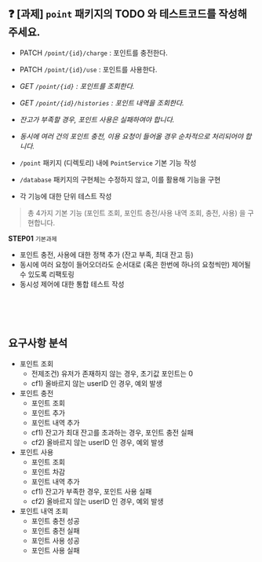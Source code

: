 ## ❓ [과제] `point` 패키지의 TODO 와 테스트코드를 작성해주세요.

- PATCH  `/point/{id}/charge` : 포인트를 충전한다.
- PATCH `/point/{id}/use` : 포인트를 사용한다.
- *GET `/point/{id}` : 포인트를 조회한다.*
- *GET `/point/{id}/histories` : 포인트 내역을 조회한다.*
- *잔고가 부족할 경우, 포인트 사용은 실패하여야 합니다.*
- *동시에 여러 건의 포인트 충전, 이용 요청이 들어올 경우 순차적으로 처리되어야 합니다.*

- `/point` 패키지 (디렉토리) 내에 `PointService` 기본 기능 작성
- `/database` 패키지의 구현체는 수정하지 않고, 이를 활용해 기능을 구현
- 각 기능에 대한 단위 테스트 작성

> 총 4가지 기본 기능 (포인트 조회, 포인트 충전/사용 내역 조회, 충전, 사용) 을 구현합니다.


**STEP01** `기본과제`

- 포인트 충전, 사용에 대한 정책 추가 (잔고 부족, 최대 잔고 등)
- 동시에 여러 요청이 들어오더라도 순서대로 (혹은 한번에 하나의 요청씩만) 제어될 수 있도록 리팩토링
- 동시성 제어에 대한 통합 테스트 작성


<br/>  
<br/>  
<br/>  

## 요구사항 분석


- 포인트 조회  
  - 전제조건) 유저가 존재하지 않는 경우, 초기값 포인트는 0  
  - cf1) 올바르지 않는 userID 인 경우, 예외 발생
- 포인트 충전
  - 포인트 조회
  - 포인트 추가
  - 포인트 내역 추가  
  - cf1) 잔고가 최대 잔고를 초과하는 경우, 포인트 충전 실패  
  - cf2) 올바르지 않는 userID 인 경우, 예외 발생
- 포인트 사용
  - 포인트 조회
  - 포인트 차감
  - 포인트 내역 추가  
  - cf1) 잔고가 부족한 경우, 포인트 사용 실패  
  - cf2) 올바르지 않는 userID 인 경우, 예외 발생  
- 포인트 내역 조회
  - 포인트 충전 성공
  - 포인트 충전 실패
  - 포인트 사용 성공
  - 포인트 사용 실패
